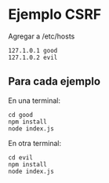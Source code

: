 # Ejemplo CSRF

Agregar a /etc/hosts

```
127.1.0.1 good
127.1.0.2 evil
```

## Para cada ejemplo

En una terminal:

```
cd good
npm install
node index.js
```

En otra terminal:

```
cd evil
npm install
node index.js
```


